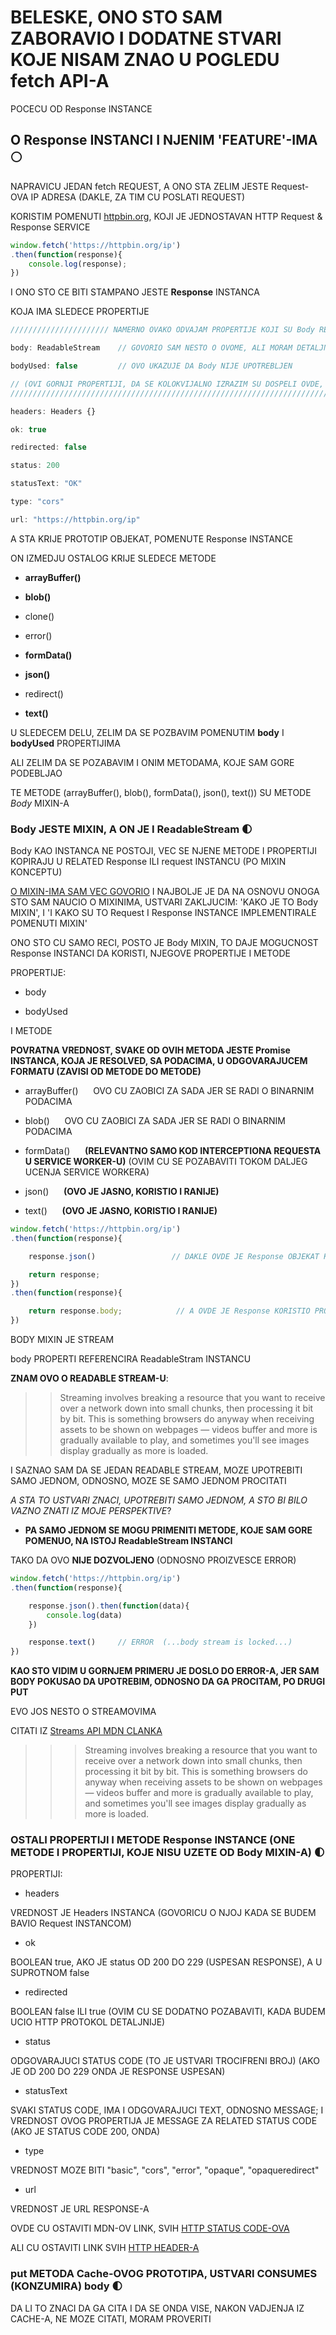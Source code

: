 # BELESKE, ONO STO SAM ZABORAVIO I DODATNE STVARI KOJE NISAM ZNAO U POGLEDU fetch API-A

POCECU OD Response INSTANCE

## O Response INSTANCI I NJENIM 'FEATURE'-IMA :full_moon:

NAPRAVICU JEDAN fetch REQUEST, A ONO STA ZELIM JESTE Request-OVA IP ADRESA (DAKLE, ZA TIM CU POSLATI REQUEST)

KORISTIM POMENUTI [httpbin.org](https://httpbin.org/), KOJI JE JEDNOSTAVAN HTTP Request & Response SERVICE

```javascript
window.fetch('https://httpbin.org/ip')
.then(function(response){
    console.log(response);
})
```

I ONO STO CE BITI STAMPANO JESTE **Response** INSTANCA

KOJA IMA SLEDECE PROPERTIJE

```JAVASCRIPT
////////////////////// NAMERNO OVAKO ODVAJAM PROPERTIJE KOJI SU Body RELATED, JER ZELIM DA SE NJIMA POSEBNO POZABAVIM

body: ReadableStream    // GOVORIO SAM NESTO O OVOME, ALI MORAM DETALJNO DA SE POZABAVIM STREAM-OVIMA

bodyUsed: false         // OVO UKAZUJE DA Body NIJE UPOTREBLJEN

// (OVI GORNJI PROPERTIJI, DA SE KOLOKVIJALNO IZRAZIM SU DOSPELI OVDE, KAO 'POSLEDICA' UPOTREBE MIXIN KONCEPTA. TI PROPERTIJI SU USTVARI PROPERTIJI KOJI SE TICU Body MIXIN-A)
//////////////////////////////////////////////////////////////////////////////////////

headers: Headers {}

ok: true

redirected: false

status: 200

statusText: "OK"

type: "cors"

url: "https://httpbin.org/ip"
```

A STA KRIJE PROTOTIP OBJEKAT, POMENUTE Response INSTANCE

ON IZMEDJU OSTALOG KRIJE SLEDECE METODE

- **array​Buffer()**

- **blob()**

- clone()

- error()

- **form​Data()**

- **json()**

- redirect()

- **text()**

U SLEDECEM DELU, ZELIM DA SE POZBAVIM POMENUTIM **body** I **bodyUsed** PROPERTIJIMA

ALI ZELIM DA SE POZABAVIM I ONIM METODAMA, KOJE SAM GORE PODEBLJAO

TE METODE (arrayBuffer(), blob(), formData(), json(), text()) SU METODE *Body* MIXIN-A

### Body JESTE MIXIN, A ON JE I ReadableStream :first_quarter_moon:

Body KAO INSTANCA NE POSTOJI, VEC SE NJENE METODE I PROPERTIJI KOPIRAJU U RELATED Response ILI request INSTANCU (PO MIXIN KONCEPTU)

[O MIXIN-IMA SAM VEC GOVORIO](https://github.com/Rade58/apis_trying_out_and_practicing/blob/master/JAVASCRIPT%20OBJASNJENJA/1.%20MIXINS.md#mixin) I NAJBOLJE JE DA NA OSNOVU ONOGA STO SAM NAUCIO O MIXINIMA, USTVARI ZAKLJUCIM: 'KAKO JE TO Body MIXIN', I 'I KAKO SU TO Request I Response INSTANCE IMPLEMENTIRALE POMENUTI MIXIN'

ONO STO CU SAMO RECI, POSTO JE Body MIXIN, TO DAJE MOGUCNOST Response INSTANCI DA KORISTI, NJEGOVE PROPERTIJE I METODE

PROPERTIJE:

- body

- bodyUsed

I METODE

**POVRATNA VREDNOST, SVAKE OD OVIH METODA JESTE Promise INSTANCA, KOJA JE RESOLVED, SA PODACIMA, U ODGOVARAJUCEM FORMATU (ZAVISI OD METODE DO METODE)**

- arrayBuffer() &nbsp;&nbsp;&nbsp;&nbsp; OVO CU ZAOBICI ZA SADA JER SE RADI O BINARNIM PODACIMA

- blob() &nbsp;&nbsp;&nbsp;&nbsp; OVO CU ZAOBICI ZA SADA JER SE RADI O BINARNIM PODACIMA

- formData() &nbsp;&nbsp;&nbsp;&nbsp; **(RELEVANTNO SAMO KOD INTERCEPTIONA REQUESTA U SERVICE WORKER-U)** (OVIM CU SE POZABAVITI TOKOM DALJEG UCENJA SERVICE WORKERA)

- json() &nbsp;&nbsp;&nbsp;&nbsp; **(OVO JE JASNO, KORISTIO I RANIJE)**

- text() &nbsp;&nbsp;&nbsp;&nbsp; **(OVO JE JASNO, KORISTIO I RANIJE)**

```javascript
window.fetch('https://httpbin.org/ip')
.then(function(response){

    response.json()                 // DAKLE OVDE JE Response OBJEKAT KORISTIO METODU Body MIXINA

    return response;
})
.then(function(response){

    return response.body;            // A OVDE JE Response KORISTIO PROPERTI Body MIXIN-A
})
```

BODY MIXIN JE STREAM

body PROPERTI REFERENCIRA ReadableStram INSTANCU

**ZNAM OVO O READABLE STREAM-U**:

>> Streaming involves breaking a resource that you want to receive over a network down into small chunks, then processing it bit by bit. This is something browsers do anyway when receiving assets to be shown on webpages — videos buffer and more is gradually available to play, and sometimes you'll see images display gradually as more is loaded.

I SAZNAO SAM DA SE JEDAN READABLE STREAM, MOZE UPOTREBITI SAMO JEDNOM, ODNOSNO, MOZE SE SAMO JEDNOM PROCITATI

*A STA TO USTVARI ZNACI, UPOTREBITI SAMO JEDNOM, A STO BI BILO VAZNO ZNATI IZ MOJE PERSPEKTIVE*?

- **PA SAMO JEDNOM SE MOGU PRIMENITI METODE, KOJE SAM GORE POMENUO, NA ISTOJ ReadableStream INSTANCI**

TAKO DA OVO **NIJE DOZVOLJENO** (ODNOSNO PROIZVESCE ERROR)

```javascript
window.fetch('https://httpbin.org/ip')
.then(function(response){

    response.json().then(function(data){
        console.log(data)
    })

    response.text()     // ERROR  (...body stream is locked...)
})
```

**KAO STO VIDIM U GORNJEM PRIMERU JE DOSLO DO ERROR-A, JER SAM BODY POKUSAO DA UPOTREBIM, ODNOSNO DA GA PROCITAM, PO DRUGI PUT**

EVO JOS NESTO O STREAMOVIMA

CITATI IZ [Streams API MDN CLANKA](https://developer.mozilla.org/en-US/docs/Web/API/Streams_API)

>>> Streaming involves breaking a resource that you want to receive over a network down into small chunks, then processing it bit by bit. This is something browsers do anyway when receiving assets to be shown on webpages — videos buffer and more is gradually available to play, and sometimes you'll see images display gradually as more is loaded.

### OSTALI PROPERTIJI I METODE Response INSTANCE (ONE METODE I PROPERTIJI, KOJE NISU UZETE OD Body MIXIN-A) :first_quarter_moon:

PROPERTIJI:

- headers

VREDNOST JE Headers INSTANCA (GOVORICU O NJOJ KADA SE BUDEM BAVIO Request INSTANCOM)

- ok

BOOLEAN true, AKO JE status OD 200 DO 229 (USPESAN RESPONSE), A U SUPROTNOM false

- redirected

BOOLEAN false ILI true (OVIM CU SE DODATNO POZABAVITI, KADA BUDEM UCIO HTTP PROTOKOL DETALJNIJE)

- status

ODGOVARAJUCI STATUS CODE (TO JE USTVARI TROCIFRENI BROJ) (AKO JE OD 200 DO 229 ONDA JE RESPONSE USPESAN) 

- statusText

SVAKI STATUS CODE, IMA I ODGOVARAJUCI TEXT, ODNOSNO MESSAGE; I VREDNOST OVOG PROPERTIJA JE MESSAGE ZA RELATED STATUS CODE (AKO JE STATUS CODE 200, ONDA)

- type

VREDNOST MOZE BITI "basic", "cors", "error", "opaque", "opaqueredirect"

- url

VREDNOST JE URL RESPONSE-A

OVDE CU OSTAVITI MDN-OV LINK, SVIH [HTTP STATUS CODE-OVA](https://developer.mozilla.org/en-US/docs/Web/HTTP/Status)

ALI CU OSTAVITI LINK SVIH [HTTP HEADER-A](https://developer.mozilla.org/en-US/docs/Web/HTTP/Headers)

### put METODA Cache-OVOG PROTOTIPA, USTVARI CONSUMES (KONZUMIRA) body :first_quarter_moon:

DA LI TO ZNACI DA GA CITA I DA SE ONDA VISE, NAKON VADJENJA IZ CACHE-A, NE MOZE CITATI, MORAM PROVERITI